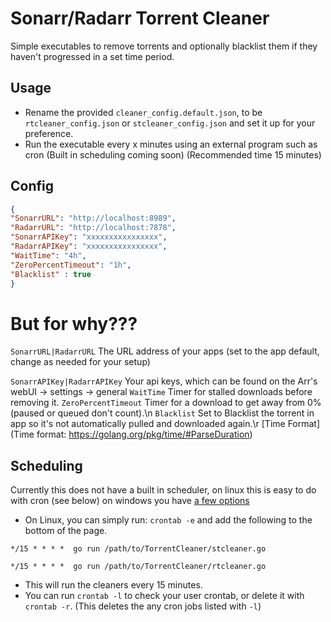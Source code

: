 # Sonarr/Radarr Torrent Cleaner

Simple executables to remove torrents and optionally blacklist them if they haven't progressed in a set time period.

## Usage

- Rename the provided `cleaner_config.default.json`, to be `rtcleaner_config.json` or `stcleaner_config.json` and set it up for your preference.
- Run the executable every x minutes using an external program such as cron (Built in scheduling coming soon) (Recommended time 15 minutes)

## Config

``` json
{
"SonarrURL": "http://localhost:8989",
"RadarrURL": "http://localhost:7878",
"SonarrAPIKey": "xxxxxxxxxxxxxxxx",
"RadarrAPIKey": "xxxxxxxxxxxxxxxx",
"WaitTime": "4h",
"ZeroPercentTimeout": "1h",
"Blacklist" : true
}

```
# But for why???
`SonarrURL|RadarrURL` The URL address of your apps (set to the app default, change as needed for your setup)

`SonarrAPIKey|RadarrAPIKey` Your api keys, which can be found on the Arr's webUI -> settings -> general
`WaitTime` Timer for stalled downloads before removing it.
`ZeroPercentTimeout` Timer for a download to get away from 0% (paused or queued don't count).\n
`Blacklist` Set to Blacklist the torrent in app so it's not automatically pulled and downloaded again.\r
[Time Format](Time format: https://golang.org/pkg/time/#ParseDuration)

## Scheduling

Currently this does not have a built in scheduler, on linux this is easy to do with cron (see below) on windows you have [a few options](https://stackoverflow.com/a/132975)

- On Linux, you can simply run: `crontab -e` and add the following to the bottom of the page.

`*/15 * * * *  go run /path/to/TorrentCleaner/stcleaner.go`

`*/15 * * * *  go run /path/to/TorrentCleaner/rtcleaner.go`
- This will run the cleaners every 15 minutes.
- You can run `crontab -l` to check your user crontab, or delete it with `crontab -r`. (This deletes the any cron jobs listed with `-l`)
